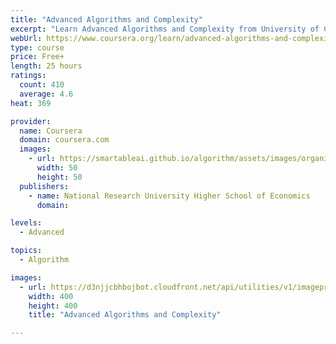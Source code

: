 ```yaml
---
title: "Advanced Algorithms and Complexity"
excerpt: "Learn Advanced Algorithms and Complexity from University of California San Diego, National Research University Higher School of Economics. You've learned the basic algorithms now and are ready to step into the area of more complex problems and ..."
webUrl: https://www.coursera.org/learn/advanced-algorithms-and-complexity
type: course
price: Free+
length: 25 hours
ratings:
  count: 410
  average: 4.6
heat: 369

provider:
  name: Coursera
  domain: coursera.com
  images:
    - url: https://smartableai.github.io/algorithm/assets/images/organizations/coursera.com-50x50.jpg
      width: 50
      height: 50
  publishers:
    - name: National Research University Higher School of Economics
      domain: 

levels:
  - Advanced

topics:
  - Algorithm

images:
  - url: https://d3njjcbhbojbot.cloudfront.net/api/utilities/v1/imageproxy/https://s3.amazonaws.com/coursera-course-photos/0f/6df730d9ae11e5bd22cb7d7d7686df/logo3.png?auto=format%2Ccompress&dpr=1&w=400&h=400&fit=fill&bg=FFF
    width: 400
    height: 400
    title: "Advanced Algorithms and Complexity"

---
```


